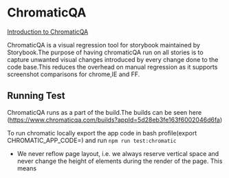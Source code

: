 # ChromaticQA

[Introduction to ChromaticQA](https://docs.chromaticqa.com/)

ChromaticQA is a visual regression tool for storybook maintained by Storybook.The purpose of having chromaticQA run on all stories is to capture
unwanted visual changes introduced by every change done to the code base.This reduces the overhead on manual regression as it supports screenshot
comparisons for chrome,IE and FF.

## Running Test
ChromaticQA runs as a part of the build.The builds can be seen here (https://www.chromaticqa.com/builds?appId=5d28eb3fe163f6002046d6fa)

To run chromatic locally export the app code in bash profile(export CHROMATIC_APP_CODE=<app-code>) and run `npm run test:chromatic`

- We never reflow page layout, i.e. we always reserve vertical space and never change the height of elements during the render of the page. This means
